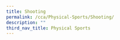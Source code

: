 ```yaml
---
title: Shooting
permalink: /cca/Physical-Sports/Shooting/
description: ""
third_nav_title: Physical Sports
---
```

